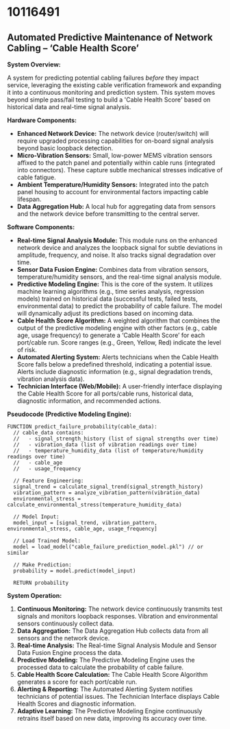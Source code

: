# 10116491

## Automated Predictive Maintenance of Network Cabling – ‘Cable Health Score’

**System Overview:**

A system for predicting potential cabling failures *before* they impact service, leveraging the existing cable verification framework and expanding it into a continuous monitoring and prediction system. This system moves beyond simple pass/fail testing to build a 'Cable Health Score' based on historical data and real-time signal analysis.

**Hardware Components:**

*   **Enhanced Network Device:** The network device (router/switch) will require upgraded processing capabilities for on-board signal analysis beyond basic loopback detection.
*   **Micro-Vibration Sensors:** Small, low-power MEMS vibration sensors affixed to the patch panel and potentially within cable runs (integrated into connectors). These capture subtle mechanical stresses indicative of cable fatigue.
*   **Ambient Temperature/Humidity Sensors:** Integrated into the patch panel housing to account for environmental factors impacting cable lifespan.
*   **Data Aggregation Hub:** A local hub for aggregating data from sensors and the network device before transmitting to the central server.

**Software Components:**

*   **Real-time Signal Analysis Module:** This module runs on the enhanced network device and analyzes the loopback signal for subtle deviations in amplitude, frequency, and noise. It also tracks signal degradation over time.
*   **Sensor Data Fusion Engine:** Combines data from vibration sensors, temperature/humidity sensors, and the real-time signal analysis module.
*   **Predictive Modeling Engine:**  This is the core of the system. It utilizes machine learning algorithms (e.g., time series analysis, regression models) trained on historical data (successful tests, failed tests, environmental data) to predict the probability of cable failure. The model will dynamically adjust its predictions based on incoming data.
*   **Cable Health Score Algorithm:** A weighted algorithm that combines the output of the predictive modeling engine with other factors (e.g., cable age, usage frequency) to generate a ‘Cable Health Score’ for each port/cable run.  Score ranges (e.g., Green, Yellow, Red) indicate the level of risk.
*   **Automated Alerting System:**  Alerts technicians when the Cable Health Score falls below a predefined threshold, indicating a potential issue. Alerts include diagnostic information (e.g., signal degradation trends, vibration analysis data).
*   **Technician Interface (Web/Mobile):** A user-friendly interface displaying the Cable Health Score for all ports/cable runs, historical data, diagnostic information, and recommended actions.

**Pseudocode (Predictive Modeling Engine):**

```
FUNCTION predict_failure_probability(cable_data):
  // cable_data contains:
  //   - signal_strength_history (list of signal strengths over time)
  //   - vibration_data (list of vibration readings over time)
  //   - temperature_humidity_data (list of temperature/humidity readings over time)
  //   - cable_age
  //   - usage_frequency

  // Feature Engineering:
  signal_trend = calculate_signal_trend(signal_strength_history)
  vibration_pattern = analyze_vibration_pattern(vibration_data)
  environmental_stress = calculate_environmental_stress(temperature_humidity_data)

  // Model Input:
  model_input = [signal_trend, vibration_pattern, environmental_stress, cable_age, usage_frequency]

  // Load Trained Model:
  model = load_model("cable_failure_prediction_model.pkl") // or similar

  // Make Prediction:
  probability = model.predict(model_input)

  RETURN probability
```

**System Operation:**

1.  **Continuous Monitoring:** The network device continuously transmits test signals and monitors loopback responses. Vibration and environmental sensors continuously collect data.
2.  **Data Aggregation:** The Data Aggregation Hub collects data from all sensors and the network device.
3.  **Real-time Analysis:** The Real-time Signal Analysis Module and Sensor Data Fusion Engine process the data.
4.  **Predictive Modeling:** The Predictive Modeling Engine uses the processed data to calculate the probability of cable failure.
5.  **Cable Health Score Calculation:** The Cable Health Score Algorithm generates a score for each port/cable run.
6.  **Alerting & Reporting:** The Automated Alerting System notifies technicians of potential issues. The Technician Interface displays Cable Health Scores and diagnostic information.
7.  **Adaptive Learning:** The Predictive Modeling Engine continuously retrains itself based on new data, improving its accuracy over time.